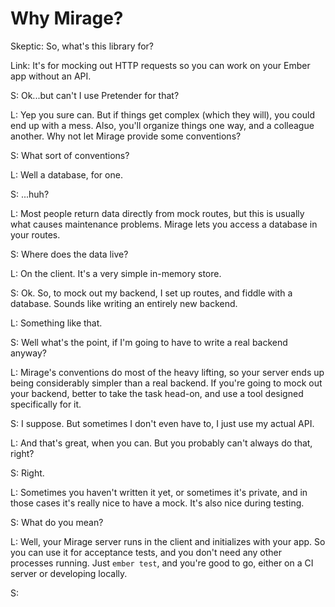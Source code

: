 ---
---

# Why Mirage?

Skeptic: So, what's this library for?

Link: It's for mocking out HTTP requests so you can work on your Ember app without an API.

S: Ok...but can't I use Pretender for that?

L: Yep you sure can. But if things get complex (which they will), you could end up with a mess. Also, you'll organize things one way, and a colleague another. Why not let Mirage provide some conventions?

S: What sort of conventions?

L: Well a database, for one.

S: ...huh?

L: Most people return data directly from mock routes, but this is usually what causes maintenance problems. Mirage lets you access a database in your routes.

S: Where does the data live?

L: On the client. It's a very simple in-memory store.

S: Ok. So, to mock out my backend, I set up routes, and fiddle with a database. Sounds like writing an entirely new backend.

L: Something like that.

S: Well what's the point, if I'm going to have to write a real backend anyway?

L: Mirage's conventions do most of the heavy lifting, so your server ends up being considerably simpler than a real backend. If you're going to mock out your backend, better to take the task head-on, and use a tool designed specifically for it.

S: I suppose. But sometimes I don't even have to, I just use my actual API.

L: And that's great, when you can. But you probably can't always do that, right?

S: Right.

L: Sometimes you haven't written it yet, or sometimes it's private, and in those cases it's really nice to have a mock. It's also nice during testing.

S: What do you mean?

L: Well, your Mirage server runs in the client and initializes with your app. So you can use it for acceptance tests, and you don't need any other processes running. Just `ember test`, and you're good to go, either on a CI server or developing locally.

S: 
